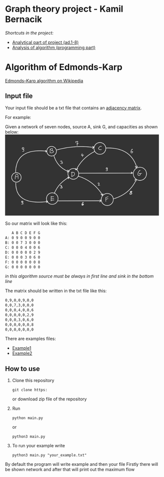 # Graph theory project - Kamil Bernacik
*Shortcuts in the project:*
* [Analytical part of project (ad.1-8)](https://github.com/kamilb28/graph_theory-project/blob/main/Documents%20and%20assignments/Kamil_Bernacik-assignment.pdf)
* [Analysis of algorithm (programming part)](https://github.com/kamilb28/graph_theory-project/blob/main/Documents%20and%20assignments/analysis%20of%20Edmonds-Karp%20algorithm.pdf)

# Algorithm of Edmonds-Karp
[Edmonds–Karp algorithm on Wikipedia](https://en.wikipedia.org/wiki/Edmonds–Karp_algorithm)

## Input file

Your input file should be a txt file that contains an [adjacency matrix](https://en.wikipedia.org/wiki/Adjacency_matrix).

For example:

Given a network of seven nodes, source A, sink G, and capacities as shown below:
![Graph](https://github.com/kamilb28/graph_theory-project/blob/main/Documents%20and%20assignments/graph.jpeg)

So our matrix will look like this:
```
   A B C D E F G
A: 0 9 0 0 9 0 0
B: 0 0 7 3 0 0 0
C: 0 0 0 4 0 0 6
D: 0 0 0 0 0 2 9
E: 0 0 0 3 0 6 0
F: 0 0 0 0 0 0 8
G: 0 0 0 0 0 0 0
```

*in this algorithm source must be always in first line and sink in the bottom line*

The matrix should be written in the txt file like this:
```
0,9,0,0,9,0,0
0,0,7,3,0,0,0
0,0,0,4,0,0,6
0,0,0,0,0,2,9
0,0,0,3,0,6,0
0,0,0,0,0,0,8
0,0,0,0,0,0,0
```

There are examples files:
* [Example1](example.txt)
* [Example2](example2.txt)


## How to use 

1.  Clone this repository
    ```
    git clone https:
    ```
    or download zip file of the repository

2.  Run
    ```
    python main.py
    ```
    or 
    ```
    python3 main.py
    ```

3.  To run your example write
    ```
    python3 main.py "your_example.txt"
    ```

By default the program will write example and then your file
Firstly there will be shown network and after that will print out the maximum flow
